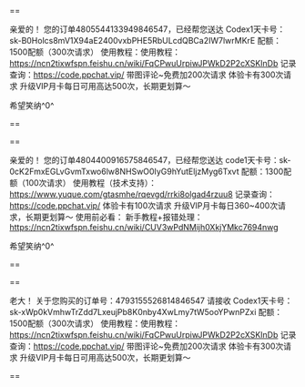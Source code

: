 ==

亲爱的！
您的订单4805544133949846547，已经帮您送达
Codex1天卡号：sk-B0Holcs8mV1X94aE2400vxbPHE5RbULcdQBCa2IW7lwrMKrE
配额：1500配额（300次请求）
使用教程：使用教程：https://ncn2tixwfspn.feishu.cn/wiki/FqCPwuUrpiwJPWkD2P2cXSKInDb
记录查询：https://code.ppchat.vip/
带图评论~免费加200次请求
体验卡有300次请求
升级VIP月卡每日可用高达500次，长期更划算～

希望笑纳^0^

==

==

亲爱的！
您的订单4804400916575846547，已经帮您送达
code1天卡号：sk-0cK2FmxEGLvGvmTxwo6lw8NHSwO0IyG9hYutEljzMyg6Txvt
配额：1300配额（100次请求）
使用教程（技术支持）：https://www.yuque.com/gtasmhe/rqevgd/rrki8olgad4rzuu8
记录查询：https://code.ppchat.vip/
体验卡有100次请求
升级VIP月卡每日360~400次请求，长期更划算～
使用前必看：
新手教程+报错处理：https://ncn2tixwfspn.feishu.cn/wiki/CUV3wPdNMijh0XkjYMkc7694nwg

希望笑纳^0^

==


==

老大！
关于您购买的订单号：4793155526814846547 请接收
Codex1天卡号：sk-xWp0kVmhwTrZdd7LxeujPb8K0nby4XwLmy7tW5ooYPwnPZxi
配额：1500配额（300次请求）
使用教程：使用教程：https://ncn2tixwfspn.feishu.cn/wiki/FqCPwuUrpiwJPWkD2P2cXSKInDb
记录查询：https://code.ppchat.vip/
带图评论~免费加200次请求
体验卡有300次请求
升级VIP月卡每日可用高达500次，长期更划算～

==

